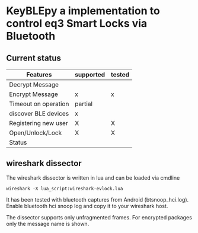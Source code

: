 # KeyBLEpy a implementation to control eq3 Smart Locks via Bluetooth

## Current status


Features                           | supported | tested 
---|---|---
Decrypt Message                    |           |  
Encrypt Message                    | x         | x
Timeout on operation               | partial   |  
discover BLE devices               | x         |  
Registering new user               | X         | X
Open/Unlock/Lock                   | X         | X
Status                             |           |  

## wireshark dissector

The wireshark dissector is written in lua and can be loaded via cmdline

`wireshark -X lua_script:wireshark-evlock.lua`

It has been tested with bluetooth captures from Android (btsnoop\_hci.log).
Enable bluetooth hci snoop log and copy it to your wireshark host.

The dissector supports only unfragmented frames. For encrypted packages only
the message name is shown.
